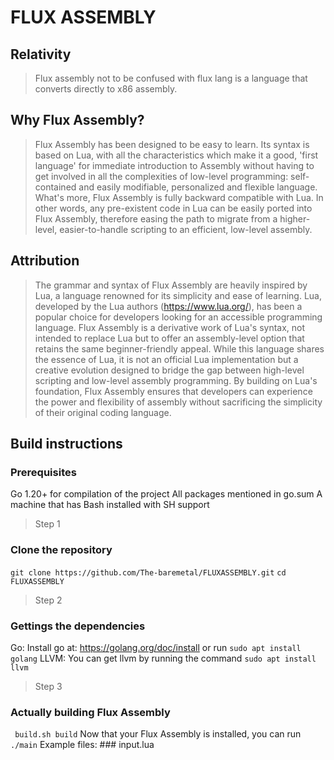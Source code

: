 # FLUX ASSEMBLY

## Relativity
> Flux assembly not to be confused with flux lang is a language that converts directly to x86 assembly.
## Why Flux Assembly?
> Flux Assembly has been designed to be easy to learn. Its syntax is based on Lua, with all the characteristics which make it a good, 'first language' for immediate introduction to Assembly without having to get involved in all the complexities of low-level programming: self-contained and easily modifiable, personalized and flexible language.
> What's more, Flux Assembly is fully backward compatible with Lua. In other words, any pre-existent code in Lua can be easily ported into Flux Assembly, therefore easing the path to migrate from a higher-level, easier-to-handle scripting to an efficient, low-level assembly.
## Attribution
> The grammar and syntax of Flux Assembly are heavily inspired by Lua, a language renowned for its simplicity and ease of learning. Lua, developed by the Lua authors (https://www.lua.org/), has been a popular choice for developers looking for an accessible programming language.
> Flux Assembly is a derivative work of Lua's syntax, not intended to replace Lua but to offer an assembly-level option that retains the same beginner-friendly appeal. While this language shares the essence of Lua, it is not an official Lua implementation but a creative evolution designed to bridge the gap between high-level scripting and low-level assembly programming.
> By building on Lua's foundation, Flux Assembly ensures that developers can experience the power and flexibility of assembly without sacrificing the simplicity of their original coding language.
## Build instructions

### Prerequisites
Go 1.20+ for compilation of the project
All packages mentioned in go.sum
A machine that has Bash installed with SH support

> Step 1
### Clone the repository
```git clone https://github.com/The-baremetal/FLUXASSEMBLY.git```
```cd FLUXASSEMBLY```
> Step 2
### Gettings the dependencies
Go: Install go at: https://golang.org/doc/install or run ```sudo apt install golang```
LLVM: You can get llvm by running the command ```sudo apt install llvm```
> Step 3
### Actually building Flux Assembly
``` build.sh build```
Now that your Flux Assembly is installed, you can run ```./main```
Example files: ### input.lua

